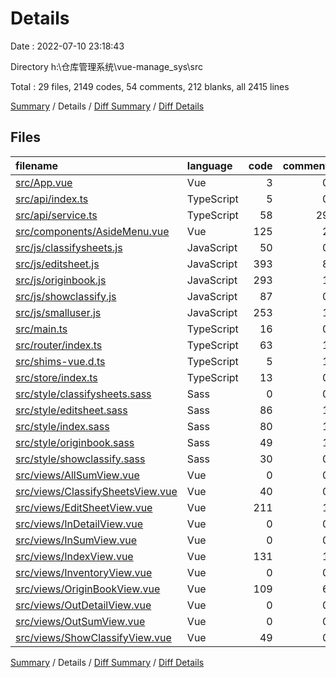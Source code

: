 # Details

Date : 2022-07-10 23:18:43

Directory h:\\仓库管理系统\\vue-manage_sys\\src

Total : 29 files,  2149 codes, 54 comments, 212 blanks, all 2415 lines

[Summary](results.md) / Details / [Diff Summary](diff.md) / [Diff Details](diff-details.md)

## Files
| filename | language | code | comment | blank | total |
| :--- | :--- | ---: | ---: | ---: | ---: |
| [src/App.vue](/src/App.vue) | Vue | 3 | 0 | 4 | 7 |
| [src/api/index.ts](/src/api/index.ts) | TypeScript | 5 | 0 | 2 | 7 |
| [src/api/service.ts](/src/api/service.ts) | TypeScript | 58 | 29 | 11 | 98 |
| [src/components/AsideMenu.vue](/src/components/AsideMenu.vue) | Vue | 125 | 2 | 11 | 138 |
| [src/js/classifysheets.js](/src/js/classifysheets.js) | JavaScript | 50 | 0 | 4 | 54 |
| [src/js/editsheet.js](/src/js/editsheet.js) | JavaScript | 393 | 8 | 22 | 423 |
| [src/js/originbook.js](/src/js/originbook.js) | JavaScript | 293 | 1 | 25 | 319 |
| [src/js/showclassify.js](/src/js/showclassify.js) | JavaScript | 87 | 0 | 11 | 98 |
| [src/js/smalluser.js](/src/js/smalluser.js) | JavaScript | 253 | 1 | 18 | 272 |
| [src/main.ts](/src/main.ts) | TypeScript | 16 | 0 | 4 | 20 |
| [src/router/index.ts](/src/router/index.ts) | TypeScript | 63 | 1 | 5 | 69 |
| [src/shims-vue.d.ts](/src/shims-vue.d.ts) | TypeScript | 5 | 1 | 1 | 7 |
| [src/store/index.ts](/src/store/index.ts) | TypeScript | 13 | 0 | 2 | 15 |
| [src/style/classifysheets.sass](/src/style/classifysheets.sass) | Sass | 0 | 0 | 2 | 2 |
| [src/style/editsheet.sass](/src/style/editsheet.sass) | Sass | 86 | 1 | 12 | 99 |
| [src/style/index.sass](/src/style/index.sass) | Sass | 80 | 1 | 17 | 98 |
| [src/style/originbook.sass](/src/style/originbook.sass) | Sass | 49 | 1 | 12 | 62 |
| [src/style/showclassify.sass](/src/style/showclassify.sass) | Sass | 30 | 0 | 2 | 32 |
| [src/views/AllSumView.vue](/src/views/AllSumView.vue) | Vue | 0 | 0 | 1 | 1 |
| [src/views/ClassifySheetsView.vue](/src/views/ClassifySheetsView.vue) | Vue | 40 | 0 | 3 | 43 |
| [src/views/EditSheetView.vue](/src/views/EditSheetView.vue) | Vue | 211 | 1 | 14 | 226 |
| [src/views/InDetailView.vue](/src/views/InDetailView.vue) | Vue | 0 | 0 | 1 | 1 |
| [src/views/InSumView.vue](/src/views/InSumView.vue) | Vue | 0 | 0 | 1 | 1 |
| [src/views/IndexView.vue](/src/views/IndexView.vue) | Vue | 131 | 1 | 15 | 147 |
| [src/views/InventoryView.vue](/src/views/InventoryView.vue) | Vue | 0 | 0 | 1 | 1 |
| [src/views/OriginBookView.vue](/src/views/OriginBookView.vue) | Vue | 109 | 6 | 8 | 123 |
| [src/views/OutDetailView.vue](/src/views/OutDetailView.vue) | Vue | 0 | 0 | 1 | 1 |
| [src/views/OutSumView.vue](/src/views/OutSumView.vue) | Vue | 0 | 0 | 1 | 1 |
| [src/views/ShowClassifyView.vue](/src/views/ShowClassifyView.vue) | Vue | 49 | 0 | 1 | 50 |

[Summary](results.md) / Details / [Diff Summary](diff.md) / [Diff Details](diff-details.md)